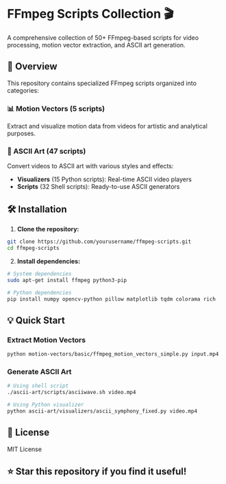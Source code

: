 # FFmpeg Scripts Collection 🎬

A comprehensive collection of 50+ FFmpeg-based scripts for video processing, motion vector extraction, and ASCII art generation.

## 🚀 Overview

This repository contains specialized FFmpeg scripts organized into categories:

### 📊 Motion Vectors (5 scripts)
Extract and visualize motion data from videos for artistic and analytical purposes.

### 🎨 ASCII Art (47 scripts)
Convert videos to ASCII art with various styles and effects:
- **Visualizers** (15 Python scripts): Real-time ASCII video players
- **Scripts** (32 Shell scripts): Ready-to-use ASCII generators

## 🛠️ Installation

1. **Clone the repository:**
```bash
git clone https://github.com/yourusername/ffmpeg-scripts.git
cd ffmpeg-scripts
```

2. **Install dependencies:**
```bash
# System dependencies
sudo apt-get install ffmpeg python3-pip

# Python dependencies
pip install numpy opencv-python pillow matplotlib tqdm colorama rich
```

## 💡 Quick Start

### Extract Motion Vectors
```bash
python motion-vectors/basic/ffmpeg_motion_vectors_simple.py input.mp4
```

### Generate ASCII Art
```bash
# Using shell script
./ascii-art/scripts/asciiwave.sh video.mp4

# Using Python visualizer
python ascii-art/visualizers/ascii_symphony_fixed.py video.mp4
```

## 📝 License

MIT License

## ⭐ Star this repository if you find it useful!
